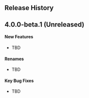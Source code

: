 ## Release History

## 4.0.0-beta.1 (Unreleased)
#### New Features
* TBD
#### Renames
* TBD
#### Key Bug Fixes
* TBD
